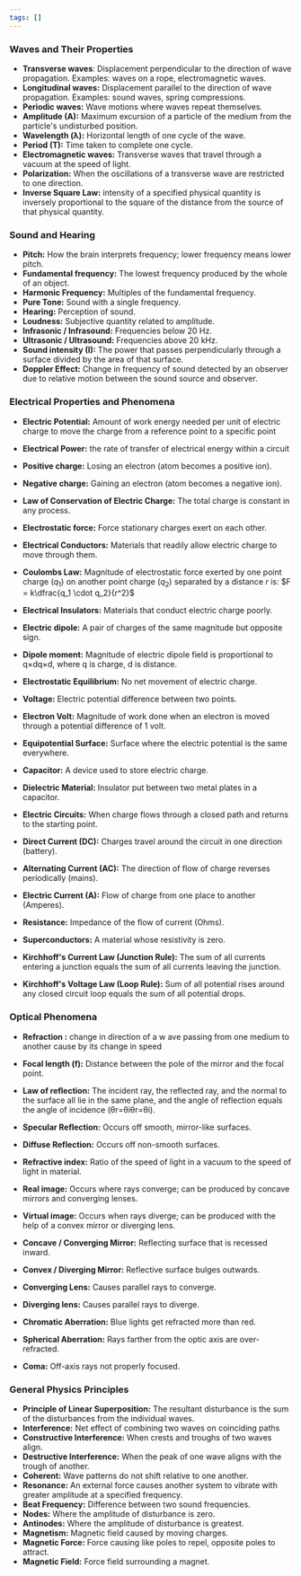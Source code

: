 ```yaml
---
tags: []
---
```



### Waves and Their Properties

- **Transverse waves**: Displacement perpendicular to the direction of wave propagation. Examples: waves on a rope, electromagnetic waves.
- **Longitudinal waves:** Displacement parallel to the direction of wave propagation. Examples: sound waves, spring compressions.
- **Periodic waves:** Wave motions where waves repeat themselves.
- **Amplitude (A):** Maximum excursion of a particle of the medium from the particle's undisturbed position.
- **Wavelength (λ):** Horizontal length of one cycle of the wave.
- **Period (T):** Time taken to complete one cycle.
- **Electromagnetic waves:** Transverse waves that travel through a vacuum at the speed of light.
- **Polarization:** When the oscillations of a transverse wave are restricted to one direction.
- **Inverse Square Law:** intensity of a specified physical quantity is inversely proportional to the square of the distance from the source of that physical quantity.

### Sound and Hearing

- **Pitch:** How the brain interprets frequency; lower frequency means lower pitch.
- **Fundamental frequency:** The lowest frequency produced by the whole of an object.
- **Harmonic Frequency:** Multiples of the fundamental frequency.
- **Pure Tone:** Sound with a single frequency.
- **Hearing:** Perception of sound.
- **Loudness:** Subjective quantity related to amplitude.
- **Infrasonic / Infrasound:** Frequencies below 20 Hz.
- **Ultrasonic / Ultrasound:** Frequencies above 20 kHz.
- **Sound intensity (I):** The power that passes perpendicularly through a surface divided by the area of that surface.
- **Doppler Effect:** Change in frequency of sound detected by an observer due to relative motion between the sound source and observer.

### Electrical Properties and Phenomena
- **Electric Potential:** Amount of work energy needed per unit of electric charge to move the charge from a reference point to a specific point
- **Electrical Power:** the rate of transfer of electrical energy within a circuit

- **Positive charge:** Losing an electron (atom becomes a positive ion).
- **Negative charge:** Gaining an electron (atom becomes a negative ion).
- **Law of Conservation of Electric Charge:** The total charge is constant in any process.
- **Electrostatic force:** Force stationary charges exert on each other.
- **Electrical Conductors:** Materials that readily allow electric charge to move through them.
- **Coulombs Law:** Magnitude of electrostatic force exerted by one point charge ($q_1$) on another point charge $(q_2)$ separated by a distance $r$ is: $F = k\dfrac{q_1 \cdot q_2}{r^2}$
- **Electrical Insulators:** Materials that conduct electric charge poorly.
- **Electric dipole:** A pair of charges of the same magnitude but opposite sign.
- **Dipole moment:** Magnitude of electric dipole field is proportional to q×dq×d, where q is charge, d is distance.
- **Electrostatic Equilibrium:** No net movement of electric charge.
- **Voltage:** Electric potential difference between two points.
- **Electron Volt:** Magnitude of work done when an electron is moved through a potential difference of 1 volt.
- **Equipotential Surface:** Surface where the electric potential is the same everywhere.
- **Capacitor:** A device used to store electric charge.
- **Dielectric Material:** Insulator put between two metal plates in a capacitor.
- **Electric Circuits:** When charge flows through a closed path and returns to the starting point.
- **Direct Current (DC):** Charges travel around the circuit in one direction (battery).
- **Alternating Current (AC):** The direction of flow of charge reverses periodically (mains).
- **Electric Current (A):** Flow of charge from one place to another (Amperes).
- **Resistance:** Impedance of the flow of current (Ohms).
- **Superconductors:** A material whose resistivity is zero.
- **Kirchhoff's Current Law (Junction Rule):** The sum of all currents entering a junction equals the sum of all currents leaving the junction.
- **Kirchhoff's Voltage Law (Loop Rule):** Sum of all potential rises around any closed circuit loop equals the sum of all potential drops.

### Optical Phenomena
- **Refraction :** change in direction of a w ave passing from one medium to another cause by its change in speed

- **Focal length (f):** Distance between the pole of the mirror and the focal point.
- **Law of reflection:** The incident ray, the reflected ray, and the normal to the surface all lie in the same plane, and the angle of reflection equals the angle of incidence (θr=θiθr​=θi​).
- **Specular Reflection:** Occurs off smooth, mirror-like surfaces.
- **Diffuse Reflection:** Occurs off non-smooth surfaces.
- **Refractive index:** Ratio of the speed of light in a vacuum to the speed of light in material.
- **Real image:** Occurs where rays converge; can be produced by concave mirrors and converging lenses.
- **Virtual image:** Occurs when rays diverge; can be produced with the help of a convex mirror or diverging lens.
- **Concave / Converging Mirror:** Reflecting surface that is recessed inward.
- **Convex / Diverging Mirror:** Reflective surface bulges outwards.
- **Converging Lens:** Causes parallel rays to converge.
- **Diverging lens:** Causes parallel rays to diverge.
- **Chromatic Aberration:** Blue lights get refracted more than red.
- **Spherical Aberration:** Rays farther from the optic axis are over-refracted.
- **Coma:** Off-axis rays not properly focused.

### General Physics Principles

- **Principle of Linear Superposition:** The resultant disturbance is the sum of the disturbances from the individual waves.
- **Interference:** Net effect of combining two waves on coinciding paths
- **Constructive Interference:** When crests and troughs of two waves align.
- **Destructive Interference:** When the peak of one wave aligns with the trough of another.
- **Coherent:** Wave patterns do not shift relative to one another.
- **Resonance:** An external force causes another system to vibrate with greater amplitude at a specified frequency.
- **Beat Frequency:** Difference between two sound frequencies.
- **Nodes:** Where the amplitude of disturbance is zero.
- **Antinodes:** Where the amplitude of disturbance is greatest.
- **Magnetism:** Magnetic field caused by moving charges.
- **Magnetic Force:** Force causing like poles to repel, opposite poles to attract.
- **Magnetic Field:** Force field surrounding a magnet.